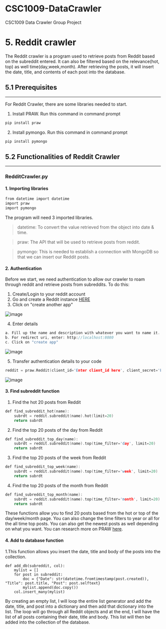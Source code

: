 # CSC1009-DataCrawler
CSC1009 Data Crawler Group Project

# 5. Reddit crawler

The Reddit crawler is a program used to retrieve posts from Reddit based on the subreddit entered. It can also be filtered based on the relevance(hot, top) as well time(day,week,month). After retrieving the posts, it will insert the date, title, and contents of each post into the database.

## 5.1 Prerequisites
---
For Reddit Crawler, there are some libraries needed to start.

1. Install PRAW. Run this command in command prompt

```C
pip install praw
```
2. Install pymongo. Run this command in command prompt

```C
pip install pymongo
```

## 5.2 Functionalities of Reddit Crawler
---
### RedditCrawler.py

#### 1. Importing libraries
```C
from datetime import datetime
import praw
import pymongo
```
The program will need 3 imported libraries. 
> datetime: To convert the value retrieved from the object into date & time.

> praw: The API that will be used to retrieve posts from reddit.

> pymongo: This is needed to establish a connection with MongoDB so that we can insert our Reddit posts.

#### 2. Authentication
Before we start, we need authentication to allow our crawler to roam through reddit and retrieve posts from subreddits. To do this:
1. Create/Login to your reddit account
2. Go and create a Reddit instance [HERE](https://www.reddit.com/prefs/apps)
3. Click on "create another app"

![image](https://user-images.githubusercontent.com/30068705/111768122-7ad99b80-88e2-11eb-90bc-e9c95f6f652e.png)

4. Enter details
```C
a. Fill up the name and description with whatever you want to name it.
b. For redirect uri, enter: http://localhost:8080
c. Click on "create app"
```
![image](https://user-images.githubusercontent.com/30068705/111768936-8bd6dc80-88e3-11eb-967c-2ccf5101ef3b.png)

5. Transfer authentication details to your code
```C
reddit = praw.Reddit(client_id='Enter client_id here', client_secret='Enter secret here', user_agent='Enter user_agent here')
```
![image](https://user-images.githubusercontent.com/30068705/111769789-934ab580-88e4-11eb-96ee-3c83c984aa12.png)

#### 3. Find subreddit function
1. Find the hot 20 posts from Reddit
```C
def find_subreddit_hot(name):
    subrdt = reddit.subreddit(name).hot(limit=20)
    return subrdt
```
2. Find the top 20 posts of the day from Reddit
```C
def find_subreddit_top_day(name):
    subrdt = reddit.subreddit(name).top(time_filter='day', limit=20)
    return subrdt
```
3. Find the top 20 posts of the week from Reddit
```C
def find_subreddit_top_week(name):
    subrdt = reddit.subreddit(name).top(time_filter='week', limit=20)
    return subrdt
```
4. Find the top 20 posts of the month from Reddit
```C
def find_subreddit_top_month(name):
    subrdt = reddit.subreddit(name).top(time_filter='month', limit=20)
    return subrdt
```

These functions allow you to find 20 posts based from the hot or top of the day/week/month page. You can also change the time filters to year or all for the all time top posts. You can also get the newest posts as well depending on what you want. You can research more on PRAW [here](https://praw.readthedocs.io/en/latest/).

#### 4. Add to database function
1.This function allows you insert the date, title and body of the posts into the collection.
```
def add_db(subreddit, col):
    mylist = []
    for post in subreddit:
        doc = {"Date": str(datetime.fromtimestamp(post.created)), "Title": post.title, "Post": post.selftext}
        mylist.append(doc.copy())
    col.insert_many(mylist)
```
By creating an empty list, I will loop the entire list generator and add the date, title, and post into a dictionary and then add that dictionary into the list. The loop will go through all Reddit objects and at the end, I will have the list of all posts containing their date, title and body. This list will then be added into the collection of the database.

